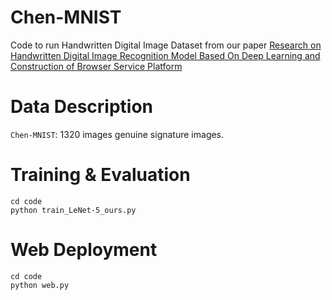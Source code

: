 # Chen-MNIST
Code to run Handwritten Digital Image Dataset from our paper [Research on Handwritten Digital Image Recognition Model Based On Deep Learning and Construction of Browser Service Platform](https://doi.org/10.1145/3512388.3512404)
# Data Description
`Chen-MNIST`: 1320 images genuine signature images.
# Training & Evaluation
```shell
cd code
python train_LeNet-5_ours.py
```
# Web Deployment
```shell
cd code
python web.py
```
